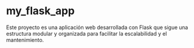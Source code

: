 # my_flask_app
Este proyecto es una aplicación web desarrollada con Flask que sigue una estructura modular y organizada para facilitar la escalabilidad y el mantenimiento.

